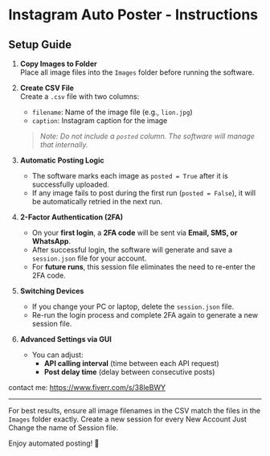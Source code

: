 # Instagram Auto Poster - Instructions

## Setup Guide

1. **Copy Images to Folder**  
   Place all image files into the `Images` folder before running the software.

2. **Create CSV File**  
   Create a `.csv` file with two columns:
   - `filename`: Name of the image file (e.g., `lion.jpg`)
   - `caption`: Instagram caption for the image
   
   > *Note: Do not include a `posted` column. The software will manage that internally.*

3. **Automatic Posting Logic**  
   - The software marks each image as `posted = True` after it is successfully uploaded.
   - If any image fails to post during the first run (`posted = False`), it will be automatically retried in the next run.

4. **2-Factor Authentication (2FA)**
   - On your **first login**, a **2FA code** will be sent via **Email, SMS, or WhatsApp**.
   - After successful login, the software will generate and save a `session.json` file for your account.
   - For **future runs**, this session file eliminates the need to re-enter the 2FA code.

5. **Switching Devices**
   - If you change your PC or laptop, delete the `session.json` file.
   - Re-run the login process and complete 2FA again to generate a new session file.

6. **Advanced Settings via GUI**
   - You can adjust:
     - **API calling interval** (time between each API request)
     - **Post delay time** (delay between consecutive posts)
    
contact me: https://www.fiverr.com/s/38leBWY

---

For best results, ensure all image filenames in the CSV match the files in the `Images` folder exactly.
Create a new session for every New Account Just Change the name of Session file.

Enjoy automated posting! 🚀
